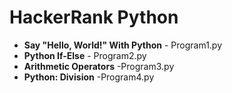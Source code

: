 # HackerRank Python

+ **Say "Hello, World!" With Python** - Program1.py
+ **Python If-Else** - Program2.py
+ **Arithmetic Operators** -Program3.py
+ **Python: Division** -Program4.py
